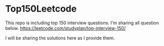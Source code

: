 # Top150Leetcode

This repo is including top 150 interview questions. I'm sharing all question below.
https://leetcode.com/studyplan/top-interview-150/

I will be sharing the solutions here as I provide them. 



